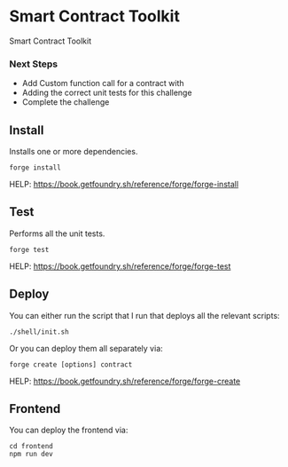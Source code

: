 # Smart Contract Toolkit

Smart Contract Toolkit

### Next Steps
- Add Custom function call for a contract with 
- Adding the correct unit tests for this challenge
- Complete the challenge

## Install

Installs one or more dependencies.

```
forge install
```

HELP: https://book.getfoundry.sh/reference/forge/forge-install

## Test

Performs all the unit tests.

```
forge test
```

HELP: https://book.getfoundry.sh/reference/forge/forge-test

## Deploy

You can either run the script that I run that deploys all the relevant scripts:

```
./shell/init.sh
```

Or you can deploy them all separately via:

```
forge create [options] contract
```

HELP: https://book.getfoundry.sh/reference/forge/forge-create

## Frontend

You can deploy the frontend via:

```
cd frontend
npm run dev
```
